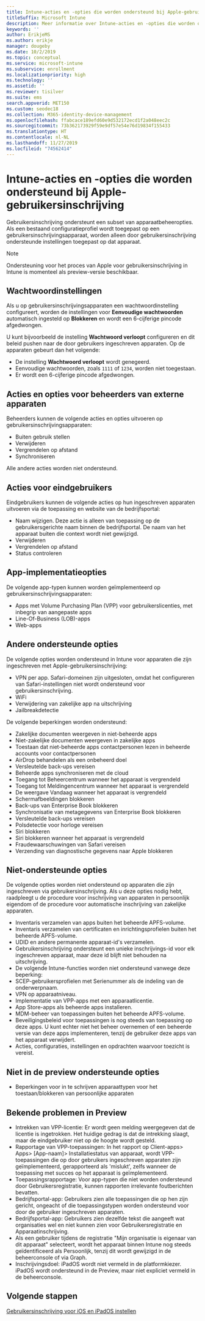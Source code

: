 ```yaml
---
title: Intune-acties en -opties die worden ondersteund bij Apple-gebruikersinschrijving
titleSuffix: Microsoft Intune
description: Meer informatie over Intune-acties en -opties die worden ondersteund bij Apple-gebruikersinschrijving
keywords: ''
author: ErikjeMS
ms.author: erikje
manager: dougeby
ms.date: 10/2/2019
ms.topic: conceptual
ms.service: microsoft-intune
ms.subservice: enrollment
ms.localizationpriority: high
ms.technology: ''
ms.assetid: ''
ms.reviewer: tisilver
ms.suite: ems
search.appverid: MET150
ms.custom: seodec18
ms.collection: M365-identity-device-management
ms.openlocfilehash: ffabcace189efd60e9d532172ecd1f2a048eec2c
ms.sourcegitcommit: 73b362173929f59e9df57e54e76d19834f155433
ms.translationtype: HT
ms.contentlocale: nl-NL
ms.lasthandoff: 11/27/2019
ms.locfileid: "74562414"
---
```

# <a name="intune-actions-and-options-supported-with-apple-user-enrollment"></a>Intune-acties en -opties die worden ondersteund bij Apple-gebruikersinschrijving

Gebruikersinschrijving ondersteunt een subset van apparaatbeheeropties. Als een bestaand configuratieprofiel wordt toegepast op een gebruikersinschrijvingsapparaat, worden alleen door gebruikersinschrijving ondersteunde instellingen toegepast op dat apparaat.

> [!NOTE]
> Ondersteuning voor het proces van Apple voor gebruikersinschrijving in Intune is momenteel als preview-versie beschikbaar.

## <a name="password-settings"></a>Wachtwoordinstellingen

Als u op gebruikersinschrijvingsapparaten een wachtwoordinstelling configureert, worden de instellingen voor **Eenvoudige wachtwoorden** automatisch ingesteld op **Blokkeren** en wordt een 6-cijferige pincode afgedwongen.

U kunt bijvoorbeeld de instelling **Wachtwoord verloopt** configureren en dit beleid pushen naar de door gebruikers ingeschreven apparaten. Op de apparaten gebeurt dan het volgende:
- De instelling **Wachtwoord verloopt** wordt genegeerd.
- Eenvoudige wachtwoorden, zoals `1111` of `1234`, worden niet toegestaan.
- Er wordt een 6-cijferige pincode afgedwongen.

## <a name="administrator-remote-device-actions-and-options"></a>Acties en opties voor beheerders van externe apparaten
Beheerders kunnen de volgende acties en opties uitvoeren op gebruikersinschrijvingsapparaten:
- Buiten gebruik stellen
- Verwijderen
- Vergrendelen op afstand
- Synchroniseren

Alle andere acties worden niet ondersteund.

## <a name="end-user-actions"></a>Acties voor eindgebruikers
Eindgebruikers kunnen de volgende acties op hun ingeschreven apparaten uitvoeren via de toepassing en website van de bedrijfsportal:
- Naam wijzigen. Deze actie is alleen van toepassing op de gebruikersgerichte naam binnen de bedrijfsportal. De naam van het apparaat buiten die context wordt niet gewijzigd.
- Verwijderen
- Vergrendelen op afstand
- Status controleren

## <a name="app-deployment-options"></a>App-implementatieopties
De volgende app-typen kunnen worden geïmplementeerd op gebruikersinschrijvingsapparaten:
- Apps met Volume Purchasing Plan (VPP) voor gebruikerslicenties, met inbegrip van aangepaste apps
- Line-Of-Business (LOB)-apps
- Web-apps

## <a name="other-supported-options"></a>Andere ondersteunde opties

De volgende opties worden ondersteund in Intune voor apparaten die zijn ingeschreven met Apple-gebruikersinschrijving:
- VPN per app. Safari-domeinen zijn uitgesloten, omdat het configureren van Safari-instellingen niet wordt ondersteund voor gebruikersinschrijving.
- WiFi 
- Verwijdering van zakelijke app na uitschrijving
- Jailbreakdetectie

De volgende beperkingen worden ondersteund:
- Zakelijke documenten weergeven in niet-beheerde apps
- Niet-zakelijke documenten weergeven in zakelijke apps
- Toestaan dat niet-beheerde apps contactpersonen lezen in beheerde accounts voor contactpersonen
- AirDrop behandelen als een onbeheerd doel
- Versleutelde back-ups vereisen
- Beheerde apps synchroniseren met de cloud
- Toegang tot Beheercentrum wanneer het apparaat is vergrendeld
- Toegang tot Meldingencentrum wanneer het apparaat is vergrendeld
- De weergave Vandaag wanneer het apparaat is vergrendeld
- Schermafbeeldingen blokkeren
- Back-ups van Enterprise Book blokkeren
- Synchronisatie van metagegevens van Enterprise Book blokkeren
- Versleutelde back-ups vereisen
- Polsdetectie voor horloge vereisen
- Siri blokkeren
- Siri blokkeren wanneer het apparaat is vergrendeld
- Fraudewaarschuwingen van Safari vereisen
- Verzending van diagnostische gegevens naar Apple blokkeren


## <a name="options-not-supported"></a>Niet-ondersteunde opties
De volgende opties worden niet ondersteund op apparaten die zijn ingeschreven via gebruikersinschrijving. Als u deze opties nodig hebt, raadpleegt u de procedure voor inschrijving van apparaten in persoonlijk eigendom of de procedure voor automatische inschrijving van zakelijke apparaten.
- Inventaris verzamelen van apps buiten het beheerde APFS-volume.
- Inventaris verzamelen van certificaten en inrichtingsprofielen buiten het beheerde APFS-volume.
- UDID en andere permanente apparaat-id's verzamelen.
- Gebruikersinschrijving ondersteunt een unieke inschrijvings-id voor elk ingeschreven apparaat, maar deze id blijft niet behouden na uitschrijving.
- De volgende Intune-functies worden niet ondersteund vanwege deze beperking:
- SCEP-gebruikersprofielen met Serienummer als de indeling van de onderwerpnaam.
- VPN op apparaatniveau.
- Implementatie van VPP-apps met een apparaatlicentie.
- App Store-apps als beheerde apps installeren.
- MDM-beheer van toepassingen buiten het beheerde APFS-volume.
- Beveiligingsbeleid voor toepassingen is nog steeds van toepassing op deze apps. U kunt echter niet het beheer overnemen of een beheerde versie van deze apps implementeren, tenzij de gebruiker deze apps van het apparaat verwijdert.
- Acties, configuraties, instellingen en opdrachten waarvoor toezicht is vereist. 

## <a name="options-not-supported-in-preview"></a>Niet in de preview ondersteunde opties
- Beperkingen voor in te schrijven apparaattypen voor het toestaan/blokkeren van persoonlijke apparaten 

## <a name="known-issues-in-preview"></a>Bekende problemen in Preview
- Intrekken van VPP-licentie: Er wordt geen melding weergegeven dat de licentie is ingetrokken. Het huidige gedrag is dat de intrekking slaagt, maar de eindgebruiker niet op de hoogte wordt gesteld. 
- Rapportage van VPP-toepassingen: In het rapport op Client-apps> Apps> [App-naam]> Installatiestatus van apparaat, wordt VPP-toepassingen die op door gebruikers ingeschreven apparaten zijn geïmplementeerd, gerapporteerd als 'mislukt', zelfs wanneer de toepassing met succes op het apparaat is geïmplementeerd. 
- Toepassingsrapportage: Voor app-typen die niet worden ondersteund door Gebruikersregistratie, kunnen rapporten irrelevante foutberichten bevatten. 
- Bedrijfsportal-app: Gebruikers zien alle toepassingen die op hen zijn gericht, ongeacht of die toepassingstypen worden ondersteund voor door de gebruiker ingeschreven apparaten. 
- Bedrijfsportal-app: Gebruikers zien dezelfde tekst die aangeeft wat organisaties wel en niet kunnen zien voor Gebruikersregistratie en Apparaatinschrijving.
- Als een gebruiker tijdens de registratie "Mijn organisatie is eigenaar van dit apparaat" selecteert, wordt het apparaat binnen Intune nog steeds geïdentificeerd als Persoonlijk, tenzij dit wordt gewijzigd in de beheerconsole of via Graph. 
- Inschrijvingsdoel: iPadOS wordt niet vermeld in de platformkiezer. iPadOS wordt ondersteund in de Preview, maar niet expliciet vermeld in de beheerconsole. 


## <a name="next-steps"></a>Volgende stappen

[Gebruikersinschrijving voor iOS en iPadOS instellen](ios-user-enrollment.md)
